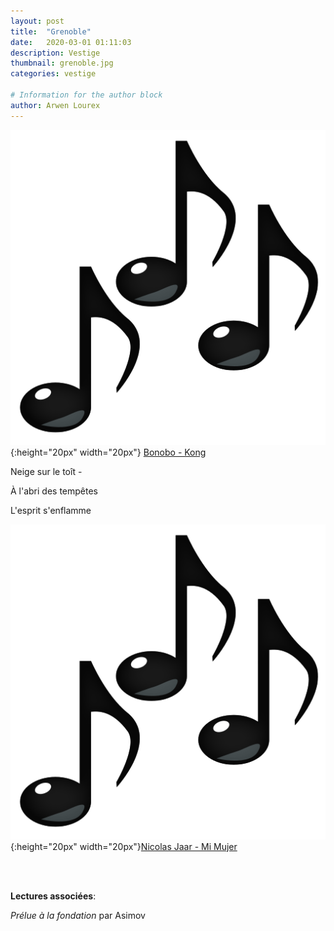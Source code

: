 ```yaml
---
layout: post
title:  "Grenoble"
date:   2020-03-01 01:11:03
description: Vestige
thumbnail: grenoble.jpg
categories: vestige

# Information for the author block
author: Arwen Lourex
---
```





![](/assets/img/notes.png){:height="20px" width="20px"} [Bonobo - Kong][link1] 

Neige sur le toît -

À l'abri des tempêtes

L'esprit s'enflamme

![](/assets/img/notes.png){:height="20px" width="20px"}[Nicolas Jaar - Mi Mujer][link2] 

[link1]: https://www.youtube.com/watch?v=jmGbgMPb408
[link2]: https://www.youtube.com/watch?v=jQN-4JjTuqM

<br/>
<br/>

**Lectures associées**: 

_Prélue à la fondation_ par Asimov 


